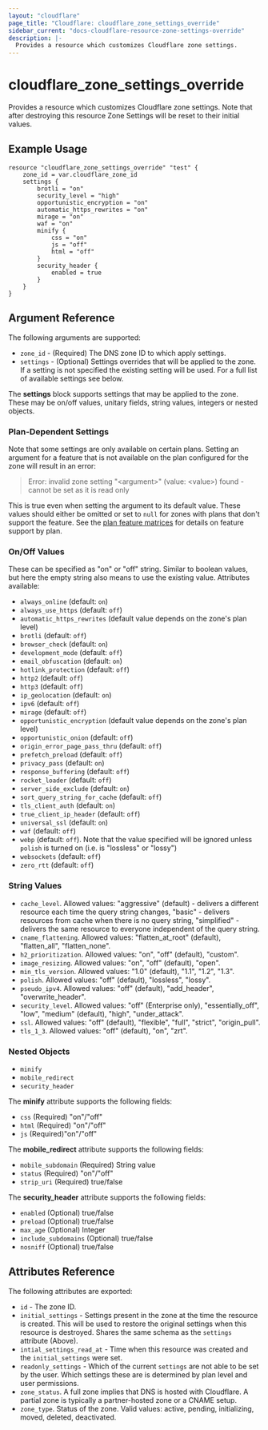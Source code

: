```yaml
---
layout: "cloudflare"
page_title: "Cloudflare: cloudflare_zone_settings_override"
sidebar_current: "docs-cloudflare-resource-zone-settings-override"
description: |-
  Provides a resource which customizes Cloudflare zone settings.
---
```


# cloudflare_zone_settings_override

Provides a resource which customizes Cloudflare zone settings. Note that after destroying this resource Zone Settings will be reset to their initial values.

## Example Usage

```hcl
resource "cloudflare_zone_settings_override" "test" {
	zone_id = var.cloudflare_zone_id
	settings {
		brotli = "on"
		security_level = "high"
		opportunistic_encryption = "on"
		automatic_https_rewrites = "on"
		mirage = "on"
		waf = "on"
		minify {
			css = "on"
			js = "off"
			html = "off"
		}
		security_header {
			enabled = true
		}
	}
}
```

## Argument Reference

The following arguments are supported:

* `zone_id` - (Required) The DNS zone ID to which apply settings.
* `settings` - (Optional) Settings overrides that will be applied to the zone. If a setting is not specified the existing setting will be used. For a full list of available settings see below.

The **settings** block supports settings that may be applied to the zone. These may be on/off values, unitary fields, string values, integers or nested objects.

### Plan-Dependent Settings

Note that some settings are only available on certain plans. Setting an argument for a feature that is not available on the plan
configured for the zone will result in an error:

> Error: invalid zone setting "\<argument\>" (value: \<value\>) found - cannot be set as it is read only

This is true even when setting the argument to its default value. These values should either be omitted or set to `null` for zones
with plans that don't support the feature. See the [plan feature matrices](https://www.cloudflare.com/plans/) for details on
feature support by plan.

### On/Off Values

These can be specified as "on" or "off" string. Similar to boolean values, but here the empty string also means to use the existing value. Attributes available:

* `always_online` (default: `on`)
* `always_use_https` (default: `off`)
* `automatic_https_rewrites` (default value depends on the zone's plan level)
* `brotli` (default: `off`)
* `browser_check` (default: `on`)
* `development_mode` (default: `off`)
* `email_obfuscation` (default: `on`)
* `hotlink_protection` (default: `off`)
* `http2` (default: `off`)
* `http3` (default: `off`)
* `ip_geolocation` (default: `on`)
* `ipv6` (default: `off`)
* `mirage` (default: `off`)
* `opportunistic_encryption` (default value depends on the zone's plan level)
* `opportunistic_onion` (default: `off`)
* `origin_error_page_pass_thru` (default: `off`)
* `prefetch_preload` (default: `off`)
* `privacy_pass` (default: `on`)
* `response_buffering` (default: `off`)
* `rocket_loader` (default: `off`)
* `server_side_exclude` (default: `on`)
* `sort_query_string_for_cache` (default: `off`)
* `tls_client_auth` (default: `on`)
* `true_client_ip_header` (default: `off`)
* `universal_ssl` (default: `on`)
* `waf` (default: `off`)
* `webp` (default: `off`). Note that the value specified will be ignored unless `polish` is turned on (i.e. is "lossless" or "lossy")
* `websockets` (default: `off`)
* `zero_rtt` (default: `off`)

### String Values

* `cache_level`. Allowed values: "aggressive" (default) - delivers a different resource each time the query string changes, "basic" - delivers resources from cache when there is no query string, "simplified" - delivers the same resource to everyone independent of the query string.
* `cname_flattening`. Allowed values: "flatten_at_root" (default), "flatten_all", "flatten_none".
* `h2_prioritization`. Allowed values: "on", "off" (default), "custom".
* `image_resizing`. Allowed values: "on", "off" (default), "open".
* `min_tls_version`. Allowed values: "1.0" (default), "1.1", "1.2", "1.3".
* `polish`. Allowed values: "off" (default), "lossless", "lossy".
* `pseudo_ipv4`. Allowed values: "off" (default), "add_header", "overwrite_header".
* `security_level`. Allowed values: "off" (Enterprise only), "essentially_off", "low", "medium" (default), "high", "under_attack".
* `ssl`. Allowed values: "off" (default), "flexible", "full", "strict", "origin_pull".
* `tls_1_3`. Allowed values: "off" (default), "on", "zrt".

### Nested Objects

* `minify`
* `mobile_redirect`
* `security_header`

The **minify** attribute supports the following fields:

* `css` (Required) "on"/"off"
* `html` (Required) "on"/"off"
* `js` (Required)"on"/"off"

The **mobile_redirect** attribute supports the following fields:

* `mobile_subdomain` (Required) String value
* `status` (Required) "on"/"off"
* `strip_uri` (Required) true/false

The **security_header** attribute supports the following fields:

* `enabled` (Optional) true/false
* `preload` (Optional) true/false
* `max_age` (Optional) Integer
* `include_subdomains` (Optional) true/false
* `nosniff` (Optional) true/false

## Attributes Reference

The following attributes are exported:

* `id` - The zone ID.
* `initial_settings` - Settings present in the zone at the time the resource is created. This will be used to restore the original settings when this resource is destroyed. Shares the same schema as the `settings` attribute (Above).
* `intial_settings_read_at` - Time when this resource was created and the `initial_settings` were set.
* `readonly_settings` - Which of the current `settings` are not able to be set by the user. Which settings these are is determined by plan level and user permissions.
* `zone_status`. A full zone implies that DNS is hosted with Cloudflare. A partial zone is typically a partner-hosted zone or a CNAME setup.
* `zone_type`. Status of the zone. Valid values: active, pending, initializing, moved, deleted, deactivated.
